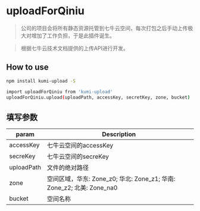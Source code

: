 # uploadForQiniu

> 公司的项目会将所有静态资源托管到七牛云空间，每次打包之后手动上传极大对增加了工作负担，于是此插件诞生。

> 根据七牛云技术文档提供的上传API进行开发。

## How to use

``` bash
npm install kumi-upload -S
```

``` bash
import uploadForQiniu from 'kumi-upload'
uploadForQiniu.upload(uploadPath, accessKey, secretKey, zone, bucket)
```

## 填写参数
| param | Description |
|-----|-----|
| accessKey | 七牛云空间的accessKey |
| secreKey | 七牛云空间的secreKey |
| uploadPath | 文件的绝对路径 |
| zone | 空间区域，华东: Zone_z0; 华北: Zone_z1; 华南: Zone_z2; 北美: Zone_na0 |
| bucket | 空间名称 |
